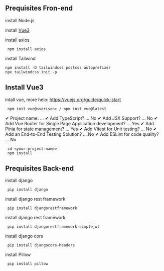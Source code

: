 ## Prequisites Fron-end
install Node.js

install [Vue3](#Install-Vue3)

install axios
```
 npm install axios
```

install Tailwind
```
npm install -D tailwindcss postcss autoprefixer
npx tailwindcss init -p
```

## Install Vue3
intall vue, more help: https://vuejs.org/guide/quick-start

```
 npm init vue@<verison> / npm init vue@latest
```
✔ Project name: … <your-project-name>
✔ Add TypeScript? … No
✔ Add JSX Support? … No
✔ Add Vue Router for Single Page Application development? … Yes
✔ Add Pinia for state management? … Yes
✔ Add Vitest for Unit testing? … No
✔ Add an End-to-End Testing Solution? … No
✔ Add ESLint for code quality? … No

```
 cd <your-project-name>
 npm install
```

## Prequisites Back-end
install django
```
 pip install django
```

install django rest framework
```
 pip install djangorestframework
```

install django rest framework
```
 pip install djangorestframework-simplejwt
```

install django cors
```
 pip install djangocors-headers
```

install Pillow
```
 pip install pillow
```
